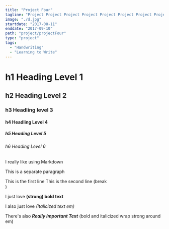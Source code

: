 ```yaml
---
title: "Project Four"
tagline: "Project Project Project Project Project Project Project Project Project Project Project Project Project Project Project Project "
image: "./d.jpg"
startdate: "2017-08-11"
enddate: "2017-09-10"
path: "project/projectFour"
type: "project"
tags:
  - "Handwriting"
  - "Learning to Write"
---
```


# h1 Heading Level 1
## h2 Heading Level 2
### h3 Headling level 3
#### h4 Headling Level 4
##### h5 Heading Level 5
###### h6 Heading Level 6

I really like using Markdown

This is a separate paragraph

This is the first line
This is the second line (break <br>)

I just love 
**(strong) bold text**

I also just love *(Italicized text em)*

There's also ***Really Important Text*** (bold and italicized wrap strong around em)